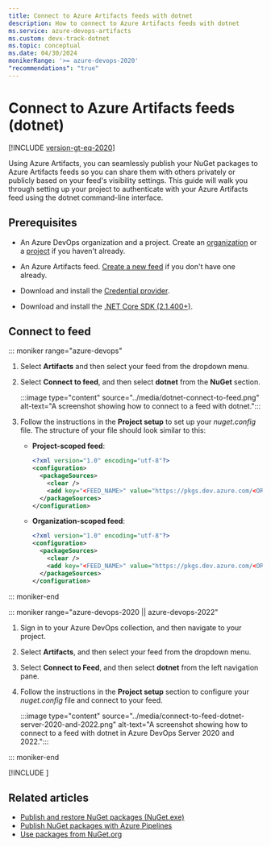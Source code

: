 ```yaml
---
title: Connect to Azure Artifacts feeds with dotnet
description: How to connect to Azure Artifacts feeds with dotnet
ms.service: azure-devops-artifacts
ms.custom: devx-track-dotnet
ms.topic: conceptual
ms.date: 04/30/2024
monikerRange: '>= azure-devops-2020'
"recommendations": "true"
---
```


# Connect to Azure Artifacts feeds (dotnet)

[!INCLUDE [version-gt-eq-2020](../../includes/version-gt-eq-2020.md)]

Using Azure Artifacts, you can seamlessly publish your NuGet packages to Azure Artifacts feeds so you can share them with others privately or publicly based on your feed's visibility settings. This guide will walk you through setting up your project to authenticate with your Azure Artifacts feed using the dotnet command-line interface.

## Prerequisites

- An Azure DevOps organization and a project. Create an [organization](../../organizations/accounts/create-organization.md) or a [project](../../organizations/projects/create-project.md#create-a-project) if you haven't already.

- An Azure Artifacts feed. [Create a new feed](../get-started-nuget.md#create-feed) if you don't have one already.

- Download and install the [Credential provider](https://github.com/microsoft/artifacts-credprovider).

- Download and install the [.NET Core SDK (2.1.400+)](https://dotnet.microsoft.com/en-us/download).

## Connect to feed

::: moniker range="azure-devops"

1. Select **Artifacts** and then select your feed from the dropdown menu.

1. Select **Connect to feed**, and then select **dotnet** from the **NuGet** section.

    :::image type="content" source="../media/dotnet-connect-to-feed.png" alt-text="A screenshot showing how to connect to a feed with dotnet.":::

1. Follow the instructions in the **Project setup** to set up your *nuget.config* file. The structure of your file should look similar to this:

    - **Project-scoped feed**:

        ```xml
        <?xml version="1.0" encoding="utf-8"?>
        <configuration>
          <packageSources>
            <clear />
            <add key="<FEED_NAME>" value="https://pkgs.dev.azure.com/<ORGANIZATION_NAME>/<PROJECT_NAME>/_packaging/<FEED_NAME>/nuget/v3/index.json" />
          </packageSources>
        </configuration>
        ```

    - **Organization-scoped feed**:

        ```xml
        <?xml version="1.0" encoding="utf-8"?>
        <configuration>
          <packageSources>
            <clear />
            <add key="<FEED_NAME>" value="https://pkgs.dev.azure.com/<ORGANIZATION_NAME>/_packaging/<FEED_NAME>/nuget/v3/index.json" />
          </packageSources>
        </configuration>
        ```

::: moniker-end

::: moniker range="azure-devops-2020 || azure-devops-2022"

1. Sign in to your Azure DevOps collection, and then navigate to your project.

1. Select **Artifacts**, and then select your feed from the dropdown menu.

1. Select **Connect to Feed**, and then select **dotnet** from the left navigation pane.

1. Follow the instructions in the **Project setup** section to configure your *nuget.config* file and connect to your feed.

    :::image type="content" source="../media/connect-to-feed-dotnet-server-2020-and-2022.png" alt-text="A screenshot showing how to connect to a feed with dotnet in Azure DevOps Server 2020 and 2022.":::

::: moniker-end

[!INCLUDE [](../includes/nuget/auth-with-sp.md)]

## Related articles

- [Publish and restore NuGet packages (NuGet.exe)](publish.md)
- [Publish NuGet packages with Azure Pipelines](../../pipelines/artifacts/nuget.md)
- [Use packages from NuGet.org](./upstream-sources.md)
